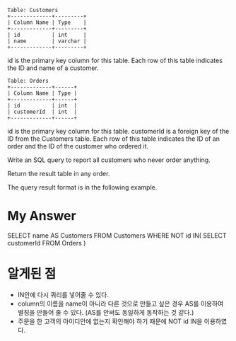 ```
Table: Customers
+-------------+---------+
| Column Name | Type    |
+-------------+---------+
| id          | int     |
| name        | varchar |
+-------------+---------+
```
id is the primary key column for this table.
Each row of this table indicates the ID and name of a customer.
 

```
Table: Orders
+-------------+------+
| Column Name | Type |
+-------------+------+
| id          | int  |
| customerId  | int  |
+-------------+------+
```
id is the primary key column for this table.
customerId is a foreign key of the ID from the Customers table.
Each row of this table indicates the ID of an order and the ID of the customer who ordered it.
 

Write an SQL query to report all customers who never order anything.

Return the result table in any order.

The query result format is in the following example.


# My Answer 
SELECT name AS Customers
FROM Customers
WHERE NOT id IN(
    SELECT customerId
    FROM Orders
) 
# 알게된 점 
- IN안에 다시 쿼리를 넣어줄 수 있다. 
- column의 이름을 name이 아니라 다른 것으로 만들고 싶은 경우 AS를 이용하여 별칭을 만들어 줄 수 있다. (AS를 안써도 동일하게 동작하는 것 같다.)
- 주문을 한 고객의 아이디안에 없는지 확인해야 하기 때문에 NOT id IN을 이용하였다. 